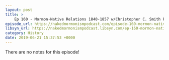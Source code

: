 ```yaml
---
layout: post
title: >
    Ep 160 - Mormon-Native Relations 1840-1857 w/Christopher C. Smith Pt.2
episode_url: https://nakedmormonismpodcast.com/episode-160-mormon-native-relations-1840-1857-wchristopher-c-smith-pt-2/
libsyn_url: https://nakedmormonismpodcast.libsyn.com/ep-160-mormon-native-relations-1840-1857-wchristopher-c-smith-pt2
category: History
date: 2019-06-21 15:37:53 +0000
---
```


There are no notes for this episode!
